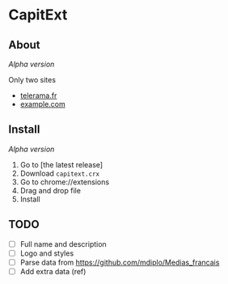 # CapitExt

## About

_Alpha version_

Only two sites
 * [telerama.fr](https://www.telerama.fr)
 * [example.com](https://example.com)

## Install

_Alpha version_

1. Go to [the latest release]
2. Download `capitext.crx`
3. Go to chrome://extensions
4. Drag and drop file
5. Install

## TODO

- [ ] Full name and description
- [ ] Logo and styles
- [ ] Parse data from https://github.com/mdiplo/Medias_francais
- [ ] Add extra data (ref)
